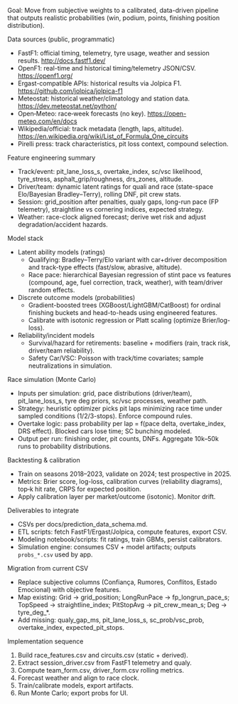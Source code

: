 Goal: Move from subjective weights to a calibrated, data-driven pipeline that outputs realistic probabilities (win, podium, points, finishing position distribution).

Data sources (public, programmatic)
- FastF1: official timing, telemetry, tyre usage, weather and session results. http://docs.fastf1.dev/
- OpenF1: real-time and historical timing/telemetry JSON/CSV. https://openf1.org/
- Ergast-compatible APIs: historical results via Jolpica F1. https://github.com/jolpica/jolpica-f1
- Meteostat: historical weather/climatology and station data. https://dev.meteostat.net/python/
- Open‑Meteo: race‑week forecasts (no key). https://open-meteo.com/en/docs
- Wikipedia/official: track metadata (length, laps, altitude). https://en.wikipedia.org/wiki/List_of_Formula_One_circuits
- Pirelli press: track characteristics, pit loss context, compound selection.

Feature engineering summary
- Track/event: pit_lane_loss_s, overtake_index, sc/vsc likelihood, tyre_stress, asphalt_grip/roughness, drs_zones, altitude.
- Driver/team: dynamic latent ratings for quali and race (state-space Elo/Bayesian Bradley–Terry), rolling DNF, pit crew stats.
- Session: grid_position after penalties, qualy gaps, long-run pace (FP telemetry), straightline vs cornering indices, expected strategy.
- Weather: race-clock aligned forecast; derive wet risk and adjust degradation/accident hazards.

Model stack
- Latent ability models (ratings)
  - Qualifying: Bradley–Terry/Elo variant with car+driver decomposition and track-type effects (fast/slow, abrasive, altitude).
  - Race pace: hierarchical Bayesian regression of stint pace vs features (compound, age, fuel correction, track, weather), with team/driver random effects.
- Discrete outcome models (probabilities)
  - Gradient-boosted trees (XGBoost/LightGBM/CatBoost) for ordinal finishing buckets and head-to-heads using engineered features.
  - Calibrate with isotonic regression or Platt scaling (optimize Brier/log-loss).
- Reliability/incident models
  - Survival/hazard for retirements: baseline + modifiers (rain, track risk, driver/team reliability).
  - Safety Car/VSC: Poisson with track/time covariates; sample neutralizations in simulation.

Race simulation (Monte Carlo)
- Inputs per simulation: grid, pace distributions (driver/team), pit_lane_loss_s, tyre deg priors, sc/vsc processes, weather path.
- Strategy: heuristic optimizer picks pit laps minimizing race time under sampled conditions (1/2/3-stops). Enforce compound rules.
- Overtake logic: pass probability per lap = f(pace delta, overtake_index, DRS effect). Blocked cars lose time; SC bunching modeled.
- Output per run: finishing order, pit counts, DNFs. Aggregate 10k–50k runs to probability distributions.

Backtesting & calibration
- Train on seasons 2018–2023, validate on 2024; test prospective in 2025.
- Metrics: Brier score, log-loss, calibration curves (reliability diagrams), top‑k hit rate, CRPS for expected position.
- Apply calibration layer per market/outcome (isotonic). Monitor drift.

Deliverables to integrate
- CSVs per docs/prediction_data_schema.md.
- ETL scripts: fetch FastF1/Ergast/Jolpica, compute features, export CSV.
- Modeling notebook/scripts: fit ratings, train GBMs, persist calibrators.
- Simulation engine: consumes CSV + model artifacts; outputs `probs_*.csv` used by app.

Migration from current CSV
- Replace subjective columns (Confiança, Rumores, Conflitos, Estado Emocional) with objective features.
- Map existing: Grid → grid_position; LongRunPace → fp_longrun_pace_s; TopSpeed → straightline_index; PitStopAvg → pit_crew_mean_s; Deg → tyre_deg_*.
- Add missing: qualy_gap_ms, pit_lane_loss_s, sc_prob/vsc_prob, overtake_index, expected_pit_stops.

Implementation sequence
1) Build race_features.csv and circuits.csv (static + derived).
2) Extract session_driver.csv from FastF1 telemetry and qualy.
3) Compute team_form.csv, driver_form.csv rolling metrics.
4) Forecast weather and align to race clock.
5) Train/calibrate models, export artifacts.
6) Run Monte Carlo; export probs for UI.

